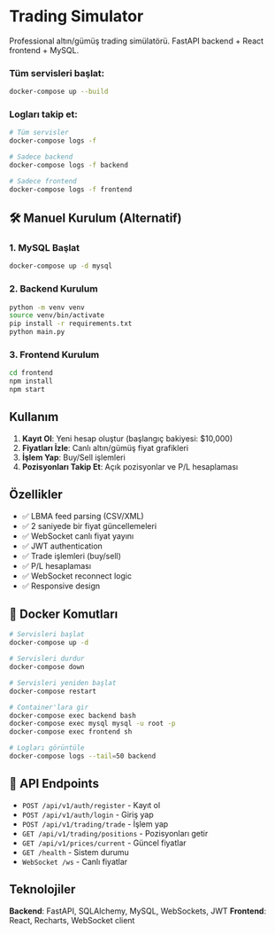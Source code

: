# Trading Simulator

Professional altın/gümüş trading simülatörü. FastAPI backend + React frontend + MySQL.

### Tüm servisleri başlat:
```bash
docker-compose up --build
```

### Logları takip et:
```bash
# Tüm servisler
docker-compose logs -f

# Sadece backend
docker-compose logs -f backend

# Sadece frontend
docker-compose logs -f frontend
```

## 🛠️ Manuel Kurulum (Alternatif)

### 1. MySQL Başlat
```bash
docker-compose up -d mysql
```

### 2. Backend Kurulum
```bash
python -m venv venv
source venv/bin/activate
pip install -r requirements.txt
python main.py
```

### 3. Frontend Kurulum
```bash
cd frontend
npm install
npm start
```

## Kullanım

1. **Kayıt Ol**: Yeni hesap oluştur (başlangıç bakiyesi: $10,000)
2. **Fiyatları İzle**: Canlı altın/gümüş fiyat grafikleri
3. **İşlem Yap**: Buy/Sell işlemleri
4. **Pozisyonları Takip Et**: Açık pozisyonlar ve P/L hesaplaması

## Özellikler

- ✅ LBMA feed parsing (CSV/XML)
- ✅ 2 saniyede bir fiyat güncellemeleri
- ✅ WebSocket canlı fiyat yayını
- ✅ JWT authentication
- ✅ Trade işlemleri (buy/sell)
- ✅ P/L hesaplaması
- ✅ WebSocket reconnect logic
- ✅ Responsive design

## 🔧 Docker Komutları

```bash
# Servisleri başlat
docker-compose up -d

# Servisleri durdur
docker-compose down

# Servisleri yeniden başlat
docker-compose restart

# Container'lara gir
docker-compose exec backend bash
docker-compose exec mysql mysql -u root -p
docker-compose exec frontend sh

# Logları görüntüle
docker-compose logs --tail=50 backend
```

## 📡 API Endpoints

- `POST /api/v1/auth/register` - Kayıt ol
- `POST /api/v1/auth/login` - Giriş yap
- `POST /api/v1/trading/trade` - İşlem yap
- `GET /api/v1/trading/positions` - Pozisyonları getir
- `GET /api/v1/prices/current` - Güncel fiyatlar
- `GET /health` - Sistem durumu
- `WebSocket /ws` - Canlı fiyatlar

## Teknolojiler

**Backend**: FastAPI, SQLAlchemy, MySQL, WebSockets, JWT
**Frontend**: React, Recharts, WebSocket client
